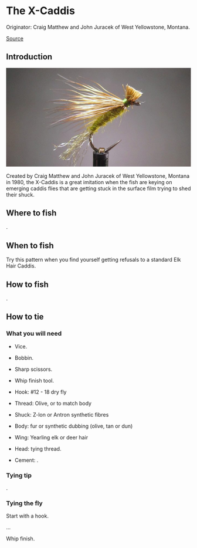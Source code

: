 # The X-Caddis

Originator: Craig Matthew and John Juracek of West Yellowstone, Montana.

[Source](http://savageflies.com/fly-tying-the-x-caddis-classic-american-trout-pattern/)

## Introduction

![main](main.jpg)

Created by Craig Matthew and John Juracek of West Yellowstone, Montana
in 1980, the X-Caddis is a great imitation when the fish are keying on
emerging caddis flies that are getting stuck in the surface film trying
to shed their shuck.

## Where to fish

.

## When to fish

Try this pattern when you find yourself getting refusals to a standard
Elk Hair Caddis.

## How to fish

.

## How to tie

### What you will need

- Vice.

- Bobbin.

- Sharp scissors.

- Whip finish tool.

- Hook: #12 - 18 dry fly

- Thread: Olive, or to match body

- Shuck: Z-lon or Antron synthetic fibres

- Body: fur or synthetic dubbing (olive, tan or dun)

- Wing: Yearling elk or deer hair

- Head: tying thread.

- Cement: .

### Tying tip

.

### Tying the fly

Start with a hook.

...

Whip finish.
